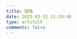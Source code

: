 ```yaml
---
title: 随笔
date: 2023-03-31 21:29:48
type: artitalk
comments: false
---
```


<!-- 引用 artitalk -->
<script type="text/javascript" src="https://unpkg.com/artitalk"></script>
<!-- 存放说说的容器 -->
<div id="artitalk_main"></div>
<script>
new Artitalk({
    appId: 'jFoJ5sjplmYhyl5z9Twu0bcH-MdYXbMMI', // Your LeanCloud appId
    appKey: '9OJJReFSdL5nVdWJsL2QgLnC' // Your LeanCloud appKey
})
</script>
